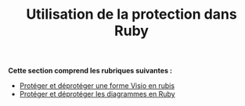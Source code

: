 ﻿---
title: Utilisation de la protection dans Ruby
type: docs
weight: 130
url: /fr/java/working-with-protection-in-ruby/
---
**Cette section comprend les rubriques suivantes :**

- [Protéger et déprotéger une forme Visio en rubis](/diagram/fr/java/protect-and-unprotect-a-visio-shape-in-ruby/)
- [Protéger et déprotéger les diagrammes en Ruby](/diagram/fr/java/protect-and-unprotect-diagrams-in-ruby/)
